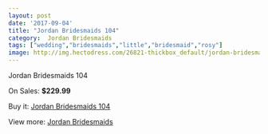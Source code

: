 ```yaml
---
layout: post
date: '2017-09-04'
title: "Jordan Bridesmaids 104"
category:  Jordan Bridesmaids
tags: ["wedding","bridesmaids","little","bridesmaid","rosy"]
image: http://img.hectodress.com/26821-thickbox_default/jordan-bridesmaids-104.jpg
---
```

Jordan Bridesmaids 104

On Sales: **$229.99**
<a href="https://www.hectodress.com/-jordan-bridesmaids/12438-jordan-bridesmaids-104.html"><amp-img layout="responsive" width="600" height="600" src="//img.hectodress.com/26821-thickbox_default/jordan-bridesmaids-104.jpg" alt="Jordan Bridesmaids 104 0" /></a>

Buy it: [Jordan Bridesmaids 104](https://www.hectodress.com/-jordan-bridesmaids/12438-jordan-bridesmaids-104.html "Jordan Bridesmaids 104")

View more: [ Jordan Bridesmaids](https://www.hectodress.com/191--jordan-bridesmaids " Jordan Bridesmaids")